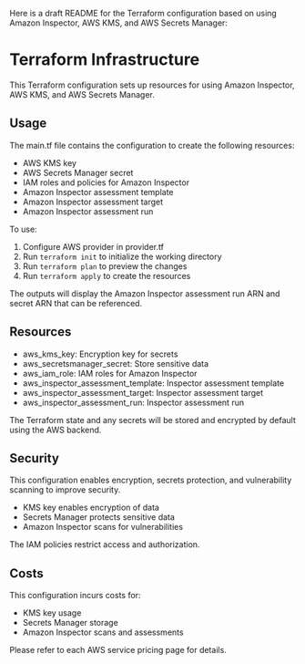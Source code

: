Here is a draft README for the Terraform configuration based on using Amazon Inspector, AWS KMS, and AWS Secrets Manager:

# Terraform Infrastructure

This Terraform configuration sets up resources for using Amazon Inspector, AWS KMS, and AWS Secrets Manager.

## Usage

The main.tf file contains the configuration to create the following resources:

- AWS KMS key
- AWS Secrets Manager secret
- IAM roles and policies for Amazon Inspector
- Amazon Inspector assessment template
- Amazon Inspector assessment target
- Amazon Inspector assessment run

To use:

1. Configure AWS provider in provider.tf
2. Run `terraform init` to initialize the working directory 
3. Run `terraform plan` to preview the changes
4. Run `terraform apply` to create the resources

The outputs will display the Amazon Inspector assessment run ARN and secret ARN that can be referenced.

## Resources

- aws_kms_key: Encryption key for secrets
- aws_secretsmanager_secret: Store sensitive data 
- aws_iam_role: IAM roles for Amazon Inspector
- aws_inspector_assessment_template: Inspector assessment template
- aws_inspector_assessment_target: Inspector assessment target
- aws_inspector_assessment_run: Inspector assessment run

The Terraform state and any secrets will be stored and encrypted by default using the AWS backend.

## Security

This configuration enables encryption, secrets protection, and vulnerability scanning to improve security.

- KMS key enables encryption of data
- Secrets Manager protects sensitive data
- Amazon Inspector scans for vulnerabilities

The IAM policies restrict access and authorization.

## Costs

This configuration incurs costs for:

- KMS key usage
- Secrets Manager storage 
- Amazon Inspector scans and assessments

Please refer to each AWS service pricing page for details.